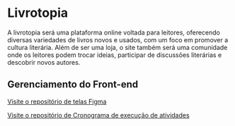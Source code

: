 # Livrotopia
A livrotopia será uma plataforma online voltada para leitores, oferecendo diversas variedades de livros novos e usados, com um foco em promover a cultura literária. Além de ser uma loja, o site também será uma comunidade onde os leitores podem trocar ideias, participar de discussões literárias e descobrir novos autores.


## Gerenciamento do Front-end

[ Visite o repositório de telas Figma ](https://www.figma.com/design/EkvckTOZQdqDzqVci2fd2f/Untitled?node-id=0-1&t=g7h2BeC7aKJWHYmx-1)

[ Visite o repositório de Cronograma de execução de atividades ](https://www.figma.com/board/fGoIl5Yu4aiQOfJ5k2kUeN/Untitled?node-id=0-1&t=5tpagnQadj7pe9vc-1)
